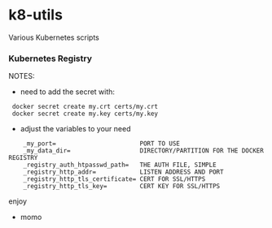 # k8-utils

Various Kubernetes scripts

### Kubernetes Registry
NOTES:

 - need to add the secret with:
```
 docker secret create my.crt certs/my.crt
 docker secret create my.key certs/my.key
```

 - adjust the variables to your need
```
	_my_port=						PORT TO USE
	_my_data_dir=					DIRECTORY/PARTITION FOR THE DOCKER REGISTRY
	_registry_auth_htpasswd_path=	THE AUTH FILE, SIMPLE
	_registry_http_addr=			LISTEN ADDRESS AND PORT
	_registry_http_tls_certificate=	CERT FOR SSL/HTTPS
	_registry_http_tls_key=			CERT KEY FOR SSL/HTTPS
```

enjoy

- momo
